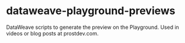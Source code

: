 # dataweave-playground-previews
DataWeave scripts to generate the preview on the Playground. Used in videos or blog posts at prostdev.com.
